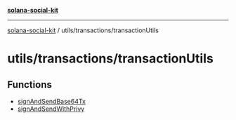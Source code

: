 [**solana-social-kit**](../../../README.md)

***

[solana-social-kit](../../../README.md) / utils/transactions/transactionUtils

# utils/transactions/transactionUtils

## Functions

- [signAndSendBase64Tx](functions/signAndSendBase64Tx.md)
- [signAndSendWithPrivy](functions/signAndSendWithPrivy.md)
